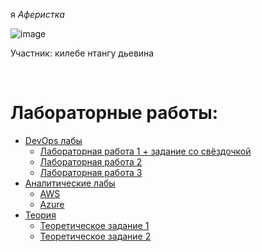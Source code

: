
 я *Аферистка*

 ![image](https://github.com/user-attachments/assets/a010c602-fc29-4e73-a4d8-714c865ec165)

 Участник:
 килебе нтангу дьевина

<br />
<h1>Лабораторные работы:</h1>

* [DevOps лабы](./DevOps_labs)
    * [Лабораторная работа 1 + задание со свёздочкой](./лр1.md)
    * [Лабораторная работа 2](./лр2.md)
    * [Лабораторная работа 3](./лр3.md)
* [Аналитические лабы](./Analytical_labs)
  * [AWS](./Analytical_labs/AWS/report.md)
  * [Azure](./Analytical_labs/Azure/report.md)
* [Теория](./Theory)
  * [Теоретическое задание 1](./Theory/report.md#теоретическое-задание-1)
  * [Теоретическое задание 2](./Theory/report.md#теоретическое-задание-2)
